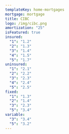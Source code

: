 ```yaml
---
templateKey: home-mortgages
mortgage: mortgage
title: CIBC
logo: /img/cibc.png
amortization: "25"
isFeatured: true
insured:
  "1": "1.2"
  "2": "1.3"
  "3": "1.4"
  "4": "1.5"
  "5": "1.7"
uninsured:
  "1": "2.1"
  "2": "2.2"
  "3": "2.3"
  "4": "2.4"
  "5": "2.5"
fixed:
  "1": "1.3"
  "2": "1.4"
  "3": "2.3"
  "5": "3.4"
variable:
  "3": "3.4"
  "5": "3.2"
---
```

